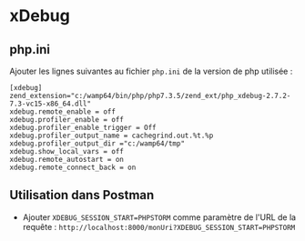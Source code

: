 # xDebug

## php.ini

Ajouter les lignes suivantes au fichier `php.ini` de la version de php utilisée :
```
[xdebug]
zend_extension="c:/wamp64/bin/php/php7.3.5/zend_ext/php_xdebug-2.7.2-7.3-vc15-x86_64.dll"
xdebug.remote_enable = off
xdebug.profiler_enable = off
xdebug.profiler_enable_trigger = Off
xdebug.profiler_output_name = cachegrind.out.%t.%p
xdebug.profiler_output_dir ="c:/wamp64/tmp"
xdebug.show_local_vars = off
xdebug.remote_autostart = on
xdebug.remote_connect_back = on
```

## Utilisation dans Postman

* Ajouter `XDEBUG_SESSION_START=PHPSTORM` comme paramètre de l'URL de la requête : `http://localhost:8000/monUri?XDEBUG_SESSION_START=PHPSTORM`